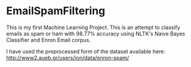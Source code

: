 # EmailSpamFiltering
This is my first Machine Learning Project. This is an attempt to classify emails as spam or ham with 98.77% accuracy using NLTK's Naive Bayes Classifier and Enron Email corpus.

I have used the preprocessed form of the dataset available here: http://www2.aueb.gr/users/ion/data/enron-spam/
